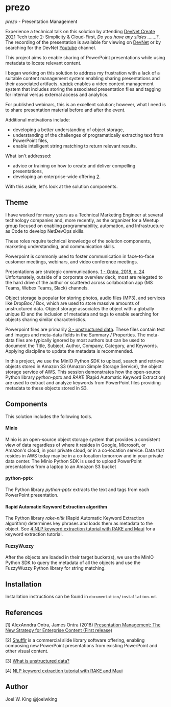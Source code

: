 # prezo

*prezo* - Presentation Management

Experience a technical talk on this solution by attending [DevNet Create 2021](https://developer.cisco.com/devnetcreate/) Tech topic 2: Simplicity & Cloud-First,  *Do you have any slides …….?*. The recording of the presentation is available for viewing on [DevNet](https://developer.cisco.com/devnetcreate/2021/) or by searching for the DevNet [Youtube](https://www.youtube.com/results?search_query=devnet+create+2021) channel.

This project aims to enable sharing of PowerPoint presentations while using metadata to locate relevant content.

I began working on this solution to address my frustration with a lack of a suitable content management system enabling sharing presentations and their associated artifacts. [vbrick](https://vbrick.com/) enables a video content management system that includes storing the associated presentation files and tagging for internal versus external access and analytics.

For published webinars, this is an excellent solution; however, what I need is to share presentation material before and after the event.

Additional motivations include:

 * developing a better understanding of object storage,
 * understanding of the challenges of programatically extracting text from PowerPoint files,
 * enable intelligent string matching to return relevant results.

What isn't addressed:

 * advice or training on how to create and deliver compelling presentations,
 * developing an enterprise-wide offering [2](README.md#references).

With this aside, let's look at the solution components.

Theme
-----
I have worked for many years as a Technical Marketing Engineer at several technology companies and, more recently, as the organizer for a Meetup group focused on enabling programmability, automation, and Infrastructure as Code to develop NetDevOps skills.

These roles require technical knowledge of the solution components, marketing understanding, and communication skills.

Powerpoint is commonly used to foster communication in face-to-face customer meetings, webinars, and video conference meetings. 

Presentations are strategic communications. [1 - Ontra, 2018, p. 24](README.md#references) Unfortunately, outside of a corporate overview deck, most are relegated to the hard drive of the author or scattered across collaboration app (MS Teams, Webex Teams, Slack) channels.

Object storage is popular for storing photos, audio files (MP3), and services like DropBox / Box, which are used to store massive amounts of unstructured data. Object storage associates the object with a globally unique ID and the inclusion of metadata and tags to enable searching for objects sharing similar characteristics.

Powerpoint files are primarily [3 - unstructured data](README.md#references). These files contain text and images and meta-data fields in the Summary / Properties. The meta-data files are typically ignored by most authors but can be used to document the Title, Subject, Author, Company, Category, and Keywords. Applying discipline to update the metadata is recommended.

In this project, we use the MinIO Python SDK to upload, search and retrieve objects stored in Amazon S3 (Amazon Simple Storage Service), the object storage service of AWS. This session demonstrates how the open-source Python library *python-pptx* and *RAKE* (Rapid Automatic Keyword Extraction) are used to extract and analyze keywords from PowerPoint files providing metadata to these objects stored in S3.

Components
----------
This solution includes the following tools.

#### Minio
Minio is an open-source object storage system that provides a consistent view of data regardless of where it resides in Google, Microsoft, or Amazon's cloud, in your private cloud, or in a co-location service. Data that resides in AWS today may be in a co-location tomorrow and in your private data center. The Minio Python SDK is used to upload PowerPoint presentations from a laptop to an Amazon S3 bucket

#### python-pptx
The Python library *python-pptx* extracts the text and tags from each PowerPoint presentation.

#### Rapid Automatic Keyword Extraction algorithm
The Python library *rake-nltk* (Rapid Automatic Keyword Extraction algorithm) determines key phrases and loads them as metadata to the object. See [4 NLP keyword extraction tutorial with RAKE and Maui](README.md#references) for a keyword extraction tutorial.

#### FuzzyWuzzy
After the objects are loaded in their target bucket(s), we use the MinIO Python SDK to query the metadata of all the objects and use the FuzzyWuzzy Python library for string matching.

Installation
------------
Installation instructions can be found in `documentation/installation.md`.

References
----------

[1] AlexAnndra Ontra, James Ontra (2018) [Presentation Management: The New Strategy for Enterprise Content (First release)](https://www.amazon.com/Presentation-Management-Strategy-Enterprise-Content-ebook/dp/B07MMV7MJ2)

[2] [Shufflr](https://shufflrr.com) is a commercial slide library software offering, enabling composing new PowerPoint presentations from existing PowerPoint and other visual content. 

[3] [What is unstructured data?](https://searchbusinessanalytics.techtarget.com/definition/unstructured-data)

[4] [NLP keyword extraction tutorial with RAKE and Maui](https://www.airpair.com/nlp/keyword-extraction-tutorial)

Author
------
Joel W. King @joelwking
